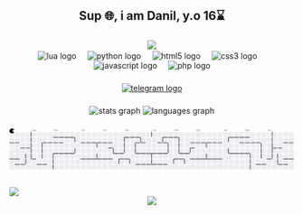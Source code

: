 <h2 align="center">Sup 🌐, i am Danil, y.o 16⌛</h2>

###

<div align="center">
<a href="https://www.codewars.com/users/diaslo">
<img src="https://www.codewars.com/users/diaslo/badges/large"></img>
</a>
</div>

<div align="center">
  <img src="https://cdn.jsdelivr.net/gh/devicons/devicon/icons/lua/lua-original.svg" height="30" alt="lua logo"  />
  <img width="12" />
  <img src="https://cdn.jsdelivr.net/gh/devicons/devicon/icons/python/python-original.svg" height="30" alt="python logo"  />
  <img width="12" />
  <img src="https://cdn.jsdelivr.net/gh/devicons/devicon/icons/html5/html5-original.svg" height="30" alt="html5 logo"  />
  <img width="12" />
  <img src="https://cdn.jsdelivr.net/gh/devicons/devicon/icons/css3/css3-original.svg" height="30" alt="css3 logo"  />
  <img width="12" />
  <img src="https://cdn.jsdelivr.net/gh/devicons/devicon/icons/javascript/javascript-original.svg" height="30" alt="javascript logo"  />
  <img width="12" />
  <img src="https://cdn.jsdelivr.net/gh/devicons/devicon/icons/php/php-original.svg" height="30" alt="php logo"  />
</div>

###


<div align="center">
  <a href="https://t.me/hichimiro" target="_blank">
    <img src="https://img.shields.io/static/v1?message=Telegram&logo=telegram&label=&color=2CA5E0&logoColor=white&labelColor=&style=for-the-badge" height="35" alt="telegram logo"  />
  </a>
</div>

###

<div align="center">
  <img src="https://github-readme-stats.vercel.app/api?username=diaslo&hide_title=false&hide_rank=false&show_icons=true&include_all_commits=true&count_private=true&disable_animations=false&theme=dracula&locale=en&hide_border=false&order=1" height="150" alt="stats graph"  />
  <img src="https://github-readme-stats.vercel.app/api/top-langs?username=diaslo&locale=en&hide_title=false&layout=compact&card_width=320&langs_count=5&theme=dracula&hide_border=false&order=2" height="150" alt="languages graph"  />
</div>

###



<picture>
  <source media="(prefers-color-scheme: dark)" srcset="https://raw.githubusercontent.com/diaslo/diaslo/output/pacman-contribution-graph-dark.svg">
  <source media="(prefers-color-scheme: light)" srcset="https://raw.githubusercontent.com/diaslo/diaslo/output/pacman-contribution-graph.svg">
  <img alt="pacman contribution graph" src="https://raw.githubusercontent.com/diaslo/diaslo/output/pacman-contribution-graph.svg">
</picture>

###

<img align="center" height="225" src="https://media1.tenor.com/m/RHgUyUYav98AAAAC/anime.gif"  />

<div align="center">
  <img src="https://visitor-badge.laobi.icu/badge?page_id=diaslo.diaslo&"  />
</div>

